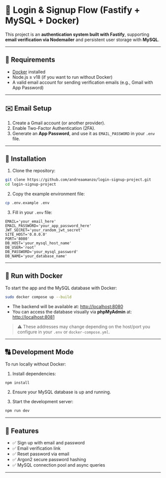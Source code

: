 # 🚀 Login & Signup Flow (Fastify + MySQL + Docker)

This project is an **authentication system built with Fastify**, supporting **email verification via Nodemailer** and persistent user storage with **MySQL**.

---

## 🐳 Requirements

- [Docker](https://www.docker.com/) installed
- Node.js ≥ v18 (if you want to run without Docker)
- A valid email account for sending verification emails (e.g., Gmail with App Password)

---

## ✉️ Email Setup

1. Create a Gmail account (or another provider).
2. Enable Two-Factor Authentication (2FA).
3. Generate an **App Password**, and use it as `EMAIL_PASSWORD` in your `.env` file.

---

## 📁 Installation

1. Clone the repository:

```bash
git clone https://github.com/andreaamanzo/login-signup-project.git
cd login-signup-project
```

2. Copy the example environment file:

```bash
cp .env.example .env
```

3. Fill in your `.env` file:

```env
EMAIL='your_email_here'
EMAIL_PASSWORD='your_app_password_here'
JWT_SECRET='your_random_jwt_secret'
SITE_HOST='0.0.0.0'
PORT='8080'
DB_HOST='your_mysql_host_name'
DB_USER='root'
DB_PASSWORD='your_mysql_password'
DB_NAME='your_database_name'
```

---

## 🐋 Run with Docker

To start the app and the MySQL database with Docker:

```bash
sudo docker compose up --build
```

- The backend will be available at: [http://localhost:8080](http://localhost:8080)
- You can access the database visually via **phpMyAdmin** at: [http://localhost:8081](http://localhost:8081)

> ⚠️ These addresses may change depending on the host/port you configure in your `.env` or `docker-compose.yml`.

---

## 🔠 Development Mode

To run locally without Docker:

1. Install dependencies:

```bash
npm install
```

2. Ensure your MySQL database is up and running.

3. Start the development server:

```bash
npm run dev
```

---

## 🧠 Features

- ✅ Sign up with email and password
- ✅ Email verification link
- ✅ Reset password via email
- ✅ Argon2 secure password hashing
- ✅ MySQL connection pool and async queries

---

